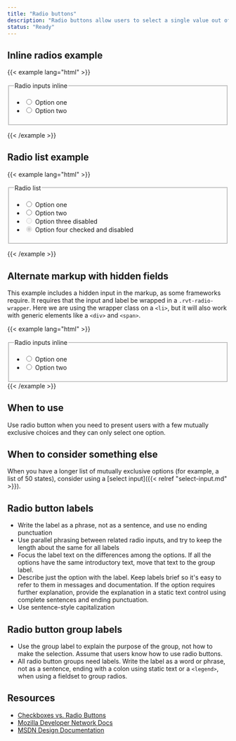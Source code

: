 ```yaml
---
title: "Radio buttons"
description: "Radio buttons allow users to select a single value out of a set number of choices."
status: "Ready"
---
```

## Inline radios example
{{< example lang="html" >}}<form>
    <fieldset>
        <legend class="sr-only">Radio inputs inline</legend>
        <ul class="rvt-inline-list">
            <li>
                <input type="radio" name="radio-demo" id="radio-1">
                <label for="radio-1" class="rvt-m-right-md">Option one</label>
            </li>
            <li>
                <input type="radio" name="radio-demo" id="radio-2">
                <label for="radio-2">Option two</label>
            </li>
        </ul>
    </fieldset>
</form>
{{< /example >}}

## Radio list example
{{< example lang="html" >}}<form>
    <fieldset>
        <legend class="sr-only">Radio list</legend>
        <ul class="rvt-plain-list">
            <li>
                <input type="radio" name="radio-demo-2" id="radio-3">
                <label for="radio-3" class="rvt-m-right-sm">Option one</label>
            </li>
            <li>
                <input type="radio" name="radio-demo-2" id="radio-4">
                <label for="radio-4">Option two</label>
            </li>
            <li>
                <input type="radio" name="radio-demo-2" id="radio-4-disabled" disabled>
                <label for="radio-4-disabled">Option three disabled</label>
            </li>
            <li>
                <input type="radio" name="radio-demo-2" id="radio-5" disabled checked>
                <label for="radio-5">Option four checked and disabled</label>
            </li>
        </ul>
    </fieldset>
</form>
{{< /example >}}

## Alternate markup with hidden fields
This example includes a hidden input in the markup, as some frameworks require. It requires that the input and label be wrapped in a `.rvt-radio-wrapper`. Here we are using the wrapper class on a `<li>`, but it will also work with generic elements like a `<div>` and `<span>`.

{{< example lang="html" >}}<fieldset>
    <legend class="rvt-ts-23 rvt-m-bottom-lg">Radio inputs inline</legend>
    <ul class="rvt-inline-list">
        <li class="rvt-radio-wrapper">
            <input type="radio" name="radio-demo" id="radio-6">
            <input type="hidden">
            <label for="radio-6">Option one</label>
        </li>
        <li class="rvt-radio-wrapper">
            <input type="radio" name="radio-demo" id="radio-7">
            <input type="hidden">
            <label for="radio-7">Option two</label>
        </li>
    </ul>
</fieldset>
{{< /example >}}

## When to use
Use radio button when you need to present users with a few mutually exclusive choices and they can only select one option.

## When to consider something else
When you have a longer list of mutually exclusive options (for example, a list of 50 states), consider using a [select input]({{< relref "select-input.md" >}}).


## Radio button labels
- Write the label as a phrase, not as a sentence, and use no ending punctuation
- Use parallel phrasing between related radio inputs, and try to keep the length about the same for all labels
- Focus the label text on the differences among the options. If all the options have the same introductory text, move that text to the group label.
- Describe just the option with the label. Keep labels brief so it's easy to refer to them in messages and documentation. If the option requires further explanation, provide the explanation in a static text control using complete sentences and ending punctuation.
- Use sentence-style capitalization

## Radio button group labels
- Use the group label to explain the purpose of the group, not how to make the selection. Assume that users know how to use radio buttons.
- All radio button groups need labels. Write the label as a word or phrase, not as a sentence, ending with a colon using static text or a ``` <legend> ```, when using a fieldset to group radios.

## Resources
- [Checkboxes vs. Radio Buttons](https://www.nngroup.com/articles/checkboxes-vs-radio-buttons/)
- [Mozilla Developer Network Docs](https://developer.mozilla.org/en-US/docs/Web/HTML/Element/input/checkbox)
- [MSDN Design Documentation](https://msdn.microsoft.com/en-us/library/windows/desktop/dn742436.aspx)
